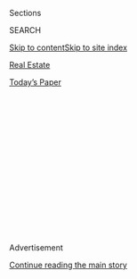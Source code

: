 <div id="app">

<div>

<div>

<div>

<div class="NYTAppHideMasthead css-1q2w90k e1suatyy0">

<div class="section css-ui9rw0 e1suatyy2">

<div class="css-eph4ug er09x8g0">

<div class="css-6n7j50">

</div>

<span class="css-1dv1kvn">Sections</span>

<div class="css-10488qs">

<span class="css-1dv1kvn">SEARCH</span>

</div>

[Skip to content](#site-content)[Skip to site index](#site-index)

</div>

<div id="masthead-section-label" class="css-1wr3we4 eaxe0e00">

[Real
Estate](https://www.nytimes3xbfgragh.onion/section/realestate)

</div>

<div class="css-10698na e1huz5gh0">

</div>

</div>

<div id="masthead-bar-one" class="section hasLinks css-15hmgas e1csuq9d3">

<div class="css-uqyvli e1csuq9d0">

</div>

<div class="css-1uqjmks e1csuq9d1">

</div>

<div class="css-9e9ivx">

[](https://myaccount.nytimes3xbfgragh.onion/auth/login?response_type=cookie&client_id=vi)

</div>

<div class="css-1bvtpon e1csuq9d2">

[Today’s
Paper](https://www.nytimes3xbfgragh.onion/section/todayspaper)

</div>

</div>

</div>

</div>

<div data-aria-hidden="false">

<div id="site-content" data-role="main">

<div>

<div class="css-1aor85t" style="opacity:0.000000001;z-index:-1;visibility:hidden">

<div class="css-1hqnpie">

<div class="css-epjblv">

<span class="css-17xtcya">[Real
Estate](/section/realestate)</span><span class="css-x15j1o">|</span><span class="css-fwqvlz">House
Hunting in Nova Scotia: A Sprawling Seaside Villa for $2
Million</span>

</div>

<div class="css-k008qs">

<div class="css-1iwv8en">

<span class="css-18z7m18"></span>

<div>

</div>

</div>

<span class="css-1n6z4y">https://nyti.ms/2EvnQ4K</span>

<div class="css-1705lsu">

<div class="css-4xjgmj">

<div class="css-4skfbu" data-role="toolbar" data-aria-label="Social Media Share buttons, Save button, and Comments Panel with current comment count" data-testid="share-tools">

  - 
  - 
  - 
  - 
    
    <div class="css-6n7j50">
    
    </div>

  - 
  - 

</div>

</div>

</div>

</div>

</div>

</div>

<div id="NYT_TOP_BANNER_REGION" class="css-13pd83m">

</div>

<div id="top-wrapper" class="css-1sy8kpn">

<div id="top-slug" class="css-l9onyx">

Advertisement

</div>

[Continue reading the main
story](#after-top)

<div class="ad top-wrapper" style="text-align:center;height:100%;display:block;min-height:250px">

<div id="top" class="place-ad" data-position="top" data-size-key="top">

</div>

</div>

<div id="after-top">

</div>

</div>

<div>

<div id="sponsor-wrapper" class="css-1hyfx7x">

<div id="sponsor-slug" class="css-19vbshk">

Supported by

</div>

[Continue reading the main
story](#after-sponsor)

<div id="sponsor" class="ad sponsor-wrapper" style="text-align:center;height:100%;display:block">

</div>

<div id="after-sponsor">

</div>

</div>

<div class="css-186x18t">

International real estate

</div>

<div class="css-1vkm6nb ehdk2mb0">

# House Hunting in Nova Scotia: A Sprawling Seaside Villa for $2 Million

</div>

The eastern Canadian province has managed to make up for the loss of
foreign buyers with more domestic transactions, staving off the worst of
the
pandemic.

<div class="sizeLarge layoutHorizontal css-134dzg0 ejvbdkh1">

[](https://www.nytimes3xbfgragh.onion/slideshow/2020/07/29/realestate/cape-cod-style-on-the-shores-of-nova-scotia.html)

<div class="css-5nx6oe">

## Cape Cod Style on the Shores of Nova Scotia

<div class="css-1xhl2m">

19 Photos

View Slide Show
<span class="css-t4350i">›</span>

</div>

</div>

<div class="css-79elbk">

<div class="css-hyytny">

</div>

![](https://static01.graylady3jvrrxbe.onion/images/2020/08/02/realestate/29IHH-NOVASCOTIA-slide-CTJD/29IHH-NOVASCOTIA-slide-CTJD-articleLarge.jpg?quality=75&auto=webp&disable=upscale)

</div>

<div class="css-17ai7jg e15qwgfe0">

<span class="css-16f3y1r e13ogyst0">Tim Robichaud/Harbour Town
Photography</span>

</div>

</div>

<div class="css-18e8msd">

<div class="css-vp77d3 epjyd6m0">

<div class="css-1baulvz">

By <span class="css-1baulvz last-byline" itemprop="name">Alison
Gregor</span>

</div>

</div>

  - July 29,
    2020

  - 
    
    <div class="css-4xjgmj">
    
    <div class="css-d8bdto" data-role="toolbar" data-aria-label="Social Media Share buttons, Save button, and Comments Panel with current comment count" data-testid="share-tools">
    
      - 
      - 
      - 
      - 
        
        <div class="css-6n7j50">
        
        </div>
    
      - 
      - 
    
    </div>
    
    </div>

</div>

</div>

<div class="section meteredContent css-1r7ky0e" name="articleBody" itemprop="articleBody">

<div class="css-1fanzo5 StoryBodyCompanionColumn">

<div class="css-53u6y8">

## A Five-Bedroom Estate on the Coast of Nova Scotia

### **$2 MILLION (**2.75 MILLION CANADIAN DOLLARS)

This five-bedroom seaside
[mansion](https://novascotia.evrealestate.com/ListingDetails/26-Fredas-Point-Extension-Chester-NS-B0J-1J0/201909280)
with Atlantic Ocean views is perched on a headland jutting into Mahone
Bay in the village of Chester, on the South Shore of Nova Scotia,
Canada.

Designed by the Toronto-based architect James Wright and built in 2000,
the 5,850-square-foot home blends into a neighborhood of century-old
Cape Cods with its classic gray siding, white trim, dormers and a
cedar-shake roof. An octagonal wing with a walkway around it evokes a
lighthouse, and the home’s round windows accentuate the nautical feel.

The property consists of two parcels: a 1.5-acre lot that includes the
two-story house, and a separate 2,500-square-foot lot with 30 feet of
shoreline and a 90-foot dock on Mahone Bay.

</div>

</div>

<div class="css-1fanzo5 StoryBodyCompanionColumn">

<div class="css-53u6y8">

“The property is at the pinnacle of the peninsula, so it has commanding
views over the harbor,” said Margaret Craig, an agent with Engel &
Volkers Nova Scotia Halifax, which has the listing. The home’s dock
marks the finish line of Chester’s annual sailing regatta, she said.

</div>

</div>

<div class="css-79elbk" data-testid="photoviewer-wrapper">

<div class="css-z3e15g" data-testid="photoviewer-wrapper-hidden">

</div>

<div class="css-1a48zt4 ehw59r15" data-testid="photoviewer-children">

![<span class="css-16f3y1r e13ogyst0" data-aria-hidden="true">The great
room has soaring beamed ceilings, pegged oak floors, paneled walls and
built-in window seats with views of Mahone Bay. French doors open to a
slate veranda.
</span><span class="css-cnj6d5 e1z0qqy90" itemprop="copyrightHolder"><span class="css-1ly73wi e1tej78p0">Credit...</span><span>Tim
Robichaud/Harbour Town
Photography</span></span>](https://static01.graylady3jvrrxbe.onion/images/2020/07/29/realestate/29IHH-NOVASCOTIA-slide-RXTO/29IHH-NOVASCOTIA-slide-RXTO-articleLarge.jpg?quality=75&auto=webp&disable=upscale)

</div>

</div>

<div class="css-1fanzo5 StoryBodyCompanionColumn">

<div class="css-53u6y8">

A gravel drive approaches the home’s main entrance, which opens to a
light-filled foyer with a staircase. The foyer leads to a great room
flanked by two wood-burning fireplaces — one of beach stone in the
living area, and one with a wood mantel in the dining area. The great
room has soaring beamed ceilings, pegged oak floors, paneled walls and
built-in window seats with views of Mahone Bay. French doors open to a
slate veranda. The furniture is not included in the asking price, but is
negotiable, Ms. Craig said.

From the dining area, two hallways lead to a powder room and the
kitchen, which has a vaulted ceiling, large island, glass cooktop, and
French doors opening to the stone terrace. There is also a dining area
with a large window seat built into a bow window. From the living area
in the great room, a slate breezeway leads to a wing with two en suite
bedrooms, including the master, which has a dressing room and connects
to an octagonal sitting room with a fireplace and French doors to the
terrace.

The staircase ascends to a second-floor landing with access to two en
suite bedrooms, each opening to a large balcony overlooking Mahone Bay.
The staircase descends to the home’s lower level, which has a home
theater and recreation room with a fireplace and a bar with a granite
top. A hallway leads to a full bathroom and an octagonal bedroom with
doors opening to the lawn.

The property, which includes a terraced rock garden and is landscaped
with rhododendrons, is a 10-minute walk from the heart of Chester, which
is about 40 miles west of Nova Scotia’s capital, Halifax. Chester, with
about 2,350 residents, offers shopping, restaurants, a marina, a theater
and an 18-hole golf course, Ms. Craig said. The home is about 50 miles
southwest of Halifax International Airport.

</div>

</div>

<div class="css-1fanzo5 StoryBodyCompanionColumn">

<div class="css-53u6y8">

## Market Overview

The South Shore of Nova Scotia, about 150 miles off the east coast of
Maine, stretches from south of Halifax down to Shelburne, with white
sandy beaches, colorful waterfront villages and picturesque lighthouses.
The area has long been popular with foreign home buyers, particularly
Americans.

However, the coronavirus pandemic, which prompted Canada to close its
borders in March to all nonessential travel, has put a damper on that
segment of the housing market, said Allan Mosher, a broker with the
Lunenburg office of Keller Williams Select Realty. (Nova Scotia province
had reported 1,067 confirmed Covid-19 cases and 63 deaths as of July 28,
[according to the
government](https://novascotia.ca/coronavirus/data/).)

</div>

</div>

<div class="css-79elbk" data-testid="photoviewer-wrapper">

<div class="css-z3e15g" data-testid="photoviewer-wrapper-hidden">

</div>

<div class="css-1a48zt4 ehw59r15" data-testid="photoviewer-children">

<div class="css-1xdhyk6 erfvjey0">

<span class="css-1ly73wi e1tej78p0">Image</span>

<div class="css-zjzyr8">

<div data-testid="lazyimage-container" style="height:257.77777777777777px">

</div>

</div>

</div>

<span class="css-16f3y1r e13ogyst0" data-aria-hidden="true">An octagonal
wing with a walkway around it evokes a lighthouse, and the home’s round
windows accentuate the nautical
feel.</span><span class="css-cnj6d5 e1z0qqy90" itemprop="copyrightHolder"><span class="css-1ly73wi e1tej78p0">Credit...</span><span>Tim
Robichaud/Harbour Town Photography</span></span>

</div>

</div>

<div class="css-1fanzo5 StoryBodyCompanionColumn">

<div class="css-53u6y8">

“We don’t have our American clients, and that absolutely is affecting
our real estate market,” Mr. Mosher said. “Not too many people will go
online on FaceTime or Zoom or one of those sites and buy an $800,000
property.”

Other brokers said they are handling more sales of properties virtually,
as buyers grow accustomed to digital listing tools. Ms. Craig said she
has continued to get inquiries and offers from some Americans who are
comfortable buying properties sight unseen.

“But it’s a big decision, and some buyers are pushing pause on their
plans,” she said. “Most summers, we would see a number of buyers who are
taking advantage of the opportunity to view some properties in person
while they’re in Nova Scotia on summer vacation. We haven’t seen these
buyers this summer.”

The data, however, doesn’t reflect the weak sales to Americans and other
foreign buyers. Home sales to local buyers in Nova Scotia appear to be
filling the void, along with sales to groups such as millennials moving
to Halifax, Nova Scotia natives moving home for retirement, and
Canadians moving from the west who can telecommute, Ms. Craig said.

</div>

</div>

<div class="css-1fanzo5 StoryBodyCompanionColumn">

<div class="css-53u6y8">

“During Covid, there was an increase in the number of people searching
for homes online, and not surprisingly, there was a trend toward more
rural properties as people contemplated an exodus from dense cities,”
she said.

Across Nova Scotia province, home sales in June totaled 1,428 units, an
increase of 10.4 percent from June 2019, according to data from the
[Nova Scotia Association of Realtors](https://www.nsrealtors.ca/). This
June, the average price of homes sold was 286,227 Canadian dollars
($214,000), up 10.1 percent from June
2019.

</div>

</div>

<div class="css-79elbk" data-testid="photoviewer-wrapper">

<div class="css-z3e15g" data-testid="photoviewer-wrapper-hidden">

</div>

<div class="css-1a48zt4 ehw59r15" data-testid="photoviewer-children">

<div class="css-1xdhyk6 erfvjey0">

<span class="css-1ly73wi e1tej78p0">Image</span>

<div class="css-zjzyr8">

<div data-testid="lazyimage-container" style="height:258.4222222222222px">

</div>

</div>

</div>

<span class="css-16f3y1r e13ogyst0" data-aria-hidden="true">A
second-floor balcony with sea views is accessed through two upstairs
bedrooms.</span><span class="css-cnj6d5 e1z0qqy90" itemprop="copyrightHolder"><span class="css-1ly73wi e1tej78p0">Credit...</span><span>Tim
Robichaud/Harbour Town Photography</span></span>

</div>

</div>

<div class="css-1fanzo5 StoryBodyCompanionColumn">

<div class="css-53u6y8">

On the South Shore of Nova Scotia, the residential average price in June
was 214,121 Canadian dollars ($160,000), up 9.1 percent from June 2019,
according to the Nova Scotia Association of Realtors.

Most foreign home buyers seek properties with a waterfront location or a
sea view, which can add tens or even hundreds of thousands of dollars to
a property value, Ms. Craig said, adding that the broad spectrum of home
prices on the South Shore is one of its attractions.

“There is a wide range of waterfront homes available on the South Shore,
ranging from 350,000 Canadian dollars ($260,000) to 3.5 million Canadian
dollars ($2.6 million) plus, depending on the size of the home,
location, quality of frontage,” Ms. Craig said.

## Who Buys in Nova Scotia

Americans have traditionally been the predominant foreign buyers on the
South Shore of Nova Scotia, but in recent years a growing number have
come from Germany and the United Kingdom, Mr. Mosher said.

</div>

</div>

<div class="css-1fanzo5 StoryBodyCompanionColumn">

<div class="css-53u6y8">

Halifax, the provincial capital and home to several universities and a
strong agricultural economy, typically sees many buyers from Asian
countries, such as China, often the parents of children who are
attending one of the city’s schools, said Moneesha Sinha, a real estate
lawyer with Blois, Nickerson & Bryson LLP.

In recent decades, many Nova Scotian natives who moved to western Canada
for economic reasons have returned to buy a retirement home, Ms. Craig
said.

</div>

</div>

<div class="css-79elbk" data-testid="photoviewer-wrapper">

<div class="css-z3e15g" data-testid="photoviewer-wrapper-hidden">

</div>

<div class="css-1a48zt4 ehw59r15" data-testid="photoviewer-children">

<div class="css-1xdhyk6 erfvjey0">

<span class="css-1ly73wi e1tej78p0">Image</span>

<div class="css-zjzyr8">

<div data-testid="lazyimage-container" style="height:258.4222222222222px">

</div>

</div>

</div>

<span class="css-16f3y1r e13ogyst0" data-aria-hidden="true">The master
suite has French doors to a terrace and is connected to the octagonal
sitting
room.</span><span class="css-cnj6d5 e1z0qqy90" itemprop="copyrightHolder"><span class="css-1ly73wi e1tej78p0">Credit...</span><span>Tim
Robichaud/Harbour Town Photography</span></span>

</div>

</div>

<div class="css-1fanzo5 StoryBodyCompanionColumn">

<div class="css-53u6y8">

“We’re seeing a lot of people who can work from home move east because
of the quality of life and affordable homes,” she said. “It will be
interesting going forward if we’ll see more of this post-Covid as work
from home becomes an option.”

## Buying Basics

There are no restrictions on real estate purchases by foreigners in Nova
Scotia.

Foreign buyers must hire a local lawyer to handle the transaction, and
currently because of the pandemic, document signings can be handled
virtually, Ms. Sinha said. Legal fees are usually around 900 Canadian
dollars ($670), she said.

Transactions are done in Canadian dollars. The seller usually pays the
real estate agent commission, which is typically 4 to 5 percent.

Closing costs include a deed transfer tax, which is charged at 1.5
percent of the sale price in most municipalities, plus about 1,600
Canadian dollars ($1,200) in fees, which include recording fees and
title insurance, Ms. Craig said.

</div>

</div>

<div class="css-1fanzo5 StoryBodyCompanionColumn">

<div class="css-53u6y8">

Home inspections can range from 500 to 2,000 Canadian dollars ($375 to
$1,500) plus tax, depending on the size of the property and other
factors, she said.

Financing is available to foreign home buyers, though the terms may not
be as favorable as those offered Canadian buyers, brokers
said.

</div>

</div>

<div class="css-79elbk" data-testid="photoviewer-wrapper">

<div class="css-z3e15g" data-testid="photoviewer-wrapper-hidden">

</div>

<div class="css-1a48zt4 ehw59r15" data-testid="photoviewer-children">

<div class="css-1xdhyk6 erfvjey0">

<span class="css-1ly73wi e1tej78p0">Image</span>

<div class="css-zjzyr8">

<div data-testid="lazyimage-container" style="height:257.77777777777777px">

</div>

</div>

</div>

<span class="css-16f3y1r e13ogyst0" data-aria-hidden="true">The home’s
dock marks the finish line of the Chester Yacht Club’s annual sailing
regatta on Mahone
Bay.</span><span class="css-cnj6d5 e1z0qqy90" itemprop="copyrightHolder"><span class="css-1ly73wi e1tej78p0">Credit...</span><span>Tim
Robichaud/Harbour Town Photography</span></span>

</div>

</div>

<div class="css-1fanzo5 StoryBodyCompanionColumn">

<div class="css-53u6y8">

## Websites

  - Nova Scotia tourism site: [novascotia.com](http://novascotia.com/)

  - Nova Scotia Association of Realtors:
    [nsrealtors.ca](http://nsrealtors.ca/)

  - Government of Canada: [canada.ca](http://canada.ca/)

## Languages and Currency

English, French; Canadian dollar (1 Canadian dollar = $0.75)

## Taxes and Fees

Annual estimated taxes on this property are about 9,700 Canadian dollars
($7,200).

## Contact

Margaret Craig, Engel & Volkers Nova Scotia Halifax, 902-233-0227,
[novascotia.evrealestate.com](http://novascotia.evrealestate.com/)

For weekly email updates on residential real estate news, [sign up
here](http://www.nytimes3xbfgragh.onion/newsletters/realestate/). Follow
us on Twitter: [@nytrealestate](https://twitter.com/nytrealestate).

</div>

</div>

</div>

<div>

</div>

<div>

</div>

<div>

</div>

<div>

<div id="bottom-wrapper" class="css-1ede5it">

<div id="bottom-slug" class="css-l9onyx">

Advertisement

</div>

[Continue reading the main
story](#after-bottom)

<div id="bottom" class="ad bottom-wrapper" style="text-align:center;height:100%;display:block;min-height:90px">

</div>

<div id="after-bottom">

</div>

</div>

</div>

</div>

</div>

## Site Index

<div>

</div>

## Site Information Navigation

  - [© <span>2020</span> <span>The New York Times
    Company</span>](https://help.nytimes3xbfgragh.onion/hc/en-us/articles/115014792127-Copyright-notice)

<!-- end list -->

  - [NYTCo](https://www.nytco.com/)
  - [Contact
    Us](https://help.nytimes3xbfgragh.onion/hc/en-us/articles/115015385887-Contact-Us)
  - [Work with us](https://www.nytco.com/careers/)
  - [Advertise](https://nytmediakit.com/)
  - [T Brand Studio](http://www.tbrandstudio.com/)
  - [Your Ad
    Choices](https://www.nytimes3xbfgragh.onion/privacy/cookie-policy#how-do-i-manage-trackers)
  - [Privacy](https://www.nytimes3xbfgragh.onion/privacy)
  - [Terms of
    Service](https://help.nytimes3xbfgragh.onion/hc/en-us/articles/115014893428-Terms-of-service)
  - [Terms of
    Sale](https://help.nytimes3xbfgragh.onion/hc/en-us/articles/115014893968-Terms-of-sale)
  - [Site
    Map](https://spiderbites.nytimes3xbfgragh.onion)
  - [Help](https://help.nytimes3xbfgragh.onion/hc/en-us)
  - [Subscriptions](https://www.nytimes3xbfgragh.onion/subscription?campaignId=37WXW)

</div>

</div>

</div>

</div>
